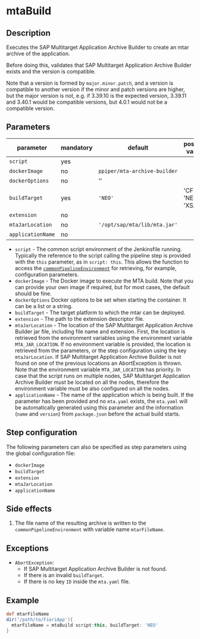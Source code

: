# mtaBuild

## Description

Executes the SAP Multitarget Application Archive Builder to create an mtar archive of the application.

Before doing this, validates that SAP Multitarget Application Archive Builder exists and the version is compatible.

Note that a version is formed by `major.minor.patch`, and a version is compatible to another version if the minor and patch versions are higher, but the major version is not, e.g. if 3.39.10 is the expected version, 3.39.11 and 3.40.1 would be compatible versions, but 4.0.1 would not be a compatible version.

## Parameters

| parameter        | mandatory | default                                                | possible values    |
| -----------------|-----------|--------------------------------------------------------|--------------------|
| `script`         | yes       |                                                        |                    |
| `dockerImage`    | no        | `ppiper/mta-archive-builder`                           |                    |
| `dockerOptions`  | no        | ''                                                     |                    |
| `buildTarget`    | yes       | `'NEO'`                                                | 'CF', 'NEO', 'XSA' |
| `extension`      | no        |                                                        |                    |
| `mtaJarLocation` | no        | `'/opt/sap/mta/lib/mta.jar'`                           |                    |
| `applicationName`| no        |                                                        |                    |

* `script` - The common script environment of the Jenkinsfile running. Typically the reference to the script calling the pipeline step is provided with the `this` parameter, as in `script: this`. This allows the function to access the [`commonPipelineEnvironment`](commonPipelineEnvironment.md) for retrieving, for example, configuration parameters.
* `dockerImage` - The Docker image to execute the MTA build.
  Note that you can provide your own image if required, but for most cases, the default should be fine.
* `dockerOptions` Docker options to be set when starting the container. It can be a list or a string.
* `buildTarget` - The target platform to which the mtar can be deployed.
* `extension` - The path to the extension descriptor file.
* `mtaJarLocation` - The location of the SAP Multitarget Application Archive Builder jar file, including file name and extension. First, the location is retrieved from the environment variables using the environment variable `MTA_JAR_LOCATION`. If no environment variable is provided, the location is retrieved from the parameters, or the step configuration using the key `mtaJarLocation`. If SAP Multitarget Application Archive Builder is not found on one of the previous locations an AbortException is thrown.
  Note that the environment variable `MTA_JAR_LOCATION` has priority. In case that the script runs on multiple nodes, SAP Multitarget Application Archive Builder must be located on all the nodes, therefore the environment variable must be also configured on all the nodes.
* `applicationName` - The name of the application which is being built. If the parameter has been provided and no `mta.yaml` exists, the `mta.yaml` will be automatically generated using this parameter and the information (`name` and `version`) from `package.json` before the actual build starts.

## Step configuration

The following parameters can also be specified as step parameters using the global configuration file:

* `dockerImage`
* `buildTarget`
* `extension`
* `mtaJarLocation`
* `applicationName`

## Side effects

1. The file name of the resulting archive is written to the `commonPipelineEnvironment` with variable name `mtarFileName`.

## Exceptions

* `AbortException`:
  * If SAP Multitarget Application Archive Builder is not found.
  * If there is an invalid `buildTarget`.
  * If there is no key `ID` inside the `mta.yaml` file.

## Example

```groovy
def mtarFileName
dir('/path/to/FioriApp'){
  mtarFileName = mtaBuild script:this, buildTarget: 'NEO'
}
```
